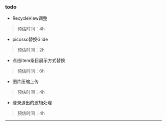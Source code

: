 ### todo

* RecycleView调整
> 预估时间：4h
* picosso替换Glide
> 预估时间：2h
* 点击Item条目展示方式替换
> 预估时间：6h
* 图片压缩上传
> 预估时间：4h
* 登录退出的逻辑处理
> 预估时间：4h
___
